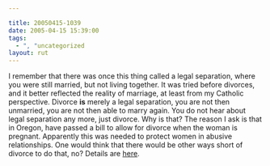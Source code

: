 ```yaml
---

title: 20050415-1039
date: 2005-04-15 15:39:00
tags:
  - ", "uncategorized
layout: rut
---
```


<p> I remember that there was once this thing called a legal
separation, where you were still married, but not living together.
It was tried before divorces, and it better reflected the
reality of marriage, at least from my Catholic perspective.
Divorce <strong>is</strong> merely a legal separation, you are not
then unmarried, you are not then able to marry again.  You do not
hear about legal separation any more, just divorce.  Why is that?
The reason I ask is that in Oregon, have passed a bill to allow for
divorce when the woman is pregnant.  Apparently this was needed to
protect women in abusive relationships.  One would think that there
would be other ways short of divorce to do that, no?  Details are <a href="http://news.findlaw.com/ap/o/632/04-15-2005/7f41000b631d7f5c.html">here</a>.</p>

